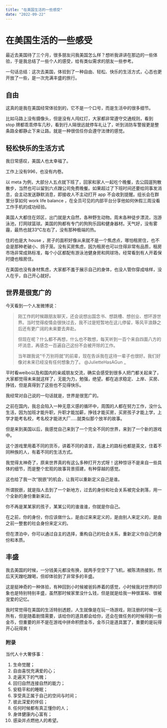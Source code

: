 ```yaml
---
title: "在美国生活的一些感受"
date: "2022-09-22"
---
```


# 在美国生活的一些感受


最近去美国待了三个月，很多朋友问我美国怎么样？想听我讲讲在那边的一些体验，于是我总结了一些个人的感受，给有类似需求的朋友一些参考。

一句话总结：这次去美国，体验到了一种自由、轻松、快乐的生活方式，心态也更开放了一些，是一次充满丰盛的旅行。

## 自由

这真的是我在美国经常体验到的，它不是一个口号，而是生活中的很多细节。

比如马路上没有摄像头，但是没有人闯红灯，大家都非常遵守交通规则，看到 stop 牌都乖乖停车几秒，看到行人隔很远就停车礼让了，听到消防车警报更是整条路全都静止下来让路。就是一种很信任你会遵守法律的感觉。

## 轻松快乐的生活方式

我日常感叹，美国人也太幸福了。

工作上没有996，也没有内卷。

以 meta 为例，大部分人五点就下班了，回家和家人一起吃个晚餐，去公园遛狗散散步，当然也可以留到六点蹭公司免费晚餐。如果超过了下班时间还要给同事发消息，会主动发送静默消息，即接收人不主动打开 app 不会收到提醒。组长会在群里分享如何 work life balance ，在全员可见的内部平台分享他如何休假三周没看工作手机的成功经验。

美国人大都住在郊区，出门就是大自然，各种野生动物。周末各种徒步漂流，泡游泳池，打网球篮球。美国的狗都有专门的狗狗乐园和健身器材。天气好，没有雾霾，最热也就33℃左右了，没有那种极端的热。

住的也是大 house ，房子的面积好像从来就不是一个焦虑点，哪怕租房住，也不会是那种老破小、鸽子笼。没有买房焦虑，因为租房也可以住得非常有品质，租房市场非常成熟标准，每个小区都配有游泳池健身房和网球场，经常看到有人开着保时捷也租房住。

在美国也没有身材焦虑，大家都不羞于展示自己的身体，也没人管你穿成啥样，没人在乎，自己开心就好。

## 世界是很宽广的

今天看到一个人发微博说：

> 刚工作的时候跟朋友聊天，还会说想出国念书、想跳槽、想创业、想环游世界。当时觉得疫情会很快过去，我不过是短暂地在这儿停留，等风平浪静之后还有更广阔的未来要去奔赴。
>
> 但现在呢？什么都不再想，什么也不敢想，每天听到一百个来自四面八方的坏消息，再感念一百遍自己这份不会被开除的工作。
>
> 当年跟我说“千万别将就”的前辈，现在告诉我在这待一辈子也很好。我们好像对未来已经没有任何想象力了。
> @JulietteHasAGun _

平时看weibo以及和国内的亲戚朋友交流，确实会感受到很多人把门都关起来了，大家都觉得未来就这样了，无能为力，勉强，绝望。都在追求稳定、上岸、买房、挣钱，但是真得到了这些也不见得快乐。

我经常对自己说的一句话就是，世界是很宽广的。

之前在国内，我总会陷入一种无意义感的循环中，周围的人都在努力工作，没什么生活，因为加班才能升职，升职才能加薪，挣钱才能买房，买房孩子才能上学，上学才能考名校，考名校才能进大厂…..就类似那个放羊的故事。

但是来到美国以后，我感觉自己来到了一个完全不同的世界，来到了一个新的游戏中。

这个游戏里用着不同的货币，讲着不同的语言，高速上的路标也都是英文，住着不同种族的人，有着不同的生活方式。

我觉得太神奇了，原来世界真的有这么多种打开方式呀！这种惊讶不是来自一些具体的细节，而是整个宏观的故事背景搭建，有种穿越的感觉。

这也给了我一次“脱嵌”的机会，让我可以重新定义自己是谁。

所谓脱嵌，就是指人去到了一个新地方，过去的身份和社会关系被完全剥落，用一个全新的身份重新来过。

你不再是某某家的孩子，某某公司的谁谁谁，你就是你自己。

在之前，你的身份，你应该做什么，是由过来来定义的，是由别人来定义的，是由之前一整套的社会身份来定义的。

但在漂泊中，你可以通过自主的选择，重构自己的社会关系，重新定义你自己的身份和本质。

## 丰盛

我去美国的时候，一分钱美元都没有换，就两手空空下了飞机，被陈清扬接到，然后天天蹭吃蹭喝，但却体验到了非常多的丰盛。

这是挺神奇的一种体验，有种回到小时候被爸妈养着的感觉，小时候我对世界的印象也是特别特别丰盛，虽然那时候家里没什么钱，但是就是给我一种很富裕、很被宠爱的记忆。

我时常觉得在美国的生活特别透题，人生就像是在玩一场游戏，刚注册的时候一无所有，但是随着剧情需要，该给你的道具都会给你，还会在做任务的时候得到一些金币，但重要的并不是在游戏中拼命积攒金币，金币只是道具罢了，重要的是玩得开心玩得爽！

### 附录

当代人十大奢侈事：

1. 生命觉醒；
2. 自由喜悦充满爱的心；
3. 走遍天下的气魄；
4. 回归自然连接自然的能力；
5. 安稳平和的睡眠；
6. 享受真正属于自己的空间与时间；
7. 彼此深爱的伴侣；
8. 任何时候都有真正懂你的人；
9. 身体健康内心富有；
10. 感染并点燃他人的希望。